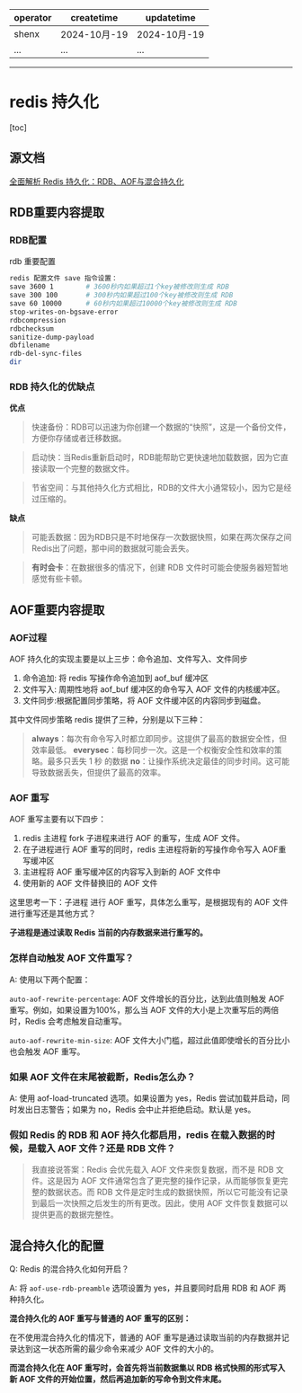 | operator | createtime | updatetime |
| ---- | ---- | ---- |
| shenx | 2024-10月-19 | 2024-10月-19  |
| ... | ... | ... |
---
# redis 持久化

[toc]

## 源文档

[全面解析 Redis 持久化：RDB、AOF与混合持久化](https://segmentfault.com/a/1190000044652257)

## RDB重要内容提取

### RDB配置
rdb 重要配置

```bash
redis 配置文件 save 指令设置： 
save 3600 1        # 3600秒内如果超过1个key被修改则生成 RDB
save 300 100       # 300秒内如果超过100个key被修改则生成 RDB
save 60 10000      # 60秒内如果超过10000个key被修改则生成 RDB
stop-writes-on-bgsave-error
rdbcompression
rdbchecksum
sanitize-dump-payload
dbfilename
rdb-del-sync-files
dir
```

### RDB 持久化的优缺点
**优点**
> 快速备份：RDB可以迅速为你创建一个数据的“快照”，这是一个备份文件，方便你存储或者迁移数据。

> 启动快：当Redis重新启动时，RDB能帮助它更快速地加载数据，因为它直接读取一个完整的数据文件。

> 节省空间：与其他持久化方式相比，RDB的文件大小通常较小，因为它是经过压缩的。

**缺点**
> 可能丢数据：因为RDB只是不时地保存一次数据快照，如果在两次保存之间Redis出了问题，那中间的数据就可能会丢失。

> **有时会卡**：在数据很多的情况下，创建 RDB 文件时可能会使服务器短暂地感觉有些卡顿。


## AOF重要内容提取

### AOF过程

AOF 持久化的实现主要是以上三步：命令追加、文件写入、文件同步

1. 命令追加: 将 redis 写操作命令追加到 aof_buf 缓冲区
2. 文件写入: 周期性地将 aof_buf 缓冲区的命令写入 AOF 文件的内核缓冲区。
3. 文件同步:根据配置同步策略，将 AOF 文件缓冲区的内容同步到磁盘。

其中文件同步策略 redis 提供了三种，分别是以下三种：

>**always**：每次有命令写入时都立即同步。这提供了最高的数据安全性，但效率最低。
**everysec**：每秒同步一次。这是一个权衡安全性和效率的策略。最多只丢失 1 秒 的数据
**no**：让操作系统决定最佳的同步时间。这可能导致数据丢失，但提供了最高的效率。


### AOF 重写
AOF 重写主要有以下四步：

1. redis 主进程 fork 子进程来进行 AOF 的重写，生成 AOF 文件。
2. 在子进程进行 AOF 重写的同时，redis 主进程将新的写操作命令写入 AOF重写缓冲区
3. 主进程将 AOF 重写缓冲区的内容写入到新的 AOF 文件中
4. 使用新的 AOF 文件替换旧的 AOF 文件

这里思考一下：子进程 进行 AOF 重写，具体怎么重写，是根据现有的 AOF 文件进行重写还是其他方式？

**子进程是通过读取 Redis 当前的内存数据来进行重写的。**

### 怎样自动触发 AOF 文件重写？

A: 使用以下两个配置：

`auto-aof-rewrite-percentage`: AOF 文件增长的百分比，达到此值则触发 AOF 重写。例如，如果设置为100%，那么当 AOF 文件的大小是上次重写后的两倍时，Redis 会考虑触发自动重写。

`auto-aof-rewrite-min-size`: AOF 文件大小门槛，超过此值即使增长的百分比小也会触发 AOF 重写。

### 如果 AOF 文件在末尾被截断，Redis怎么办？

A: 使用 aof-load-truncated 选项。如果设置为 yes，Redis 尝试加载并启动，同时发出日志警告；如果为 no，Redis 会中止并拒绝启动。默认是 yes。

### 假如 Redis 的 RDB 和 AOF 持久化都启用，redis 在载入数据的时候，是载入 AOF 文件？还是 RDB 文件？

> 我直接说答案：Redis 会优先载入 AOF 文件来恢复数据，而不是 RDB 文件。这是因为 AOF 文件通常包含了更完整的操作记录，从而能够恢复更完整的数据状态。而 RDB 文件是定时生成的数据快照，所以它可能没有记录到最后一次快照之后发生的所有更改。因此，使用 AOF 文件恢复数据可以提供更高的数据完整性。 

## 混合持久化的配置

Q: Redis 的混合持久化如何开启？

A: 将 `aof-use-rdb-preamble` 选项设置为 yes，并且要同时启用 RDB 和 AOF 两种持久化。

**混合持久化的 AOF 重写与普通的 AOF 重写的区别：**

在不使用混合持久化的情况下，普通的 AOF 重写是通过读取当前的内存数据并记录达到这一状态所需的最少命令来减少 AOF 文件的大小的。

**而混合持久化在 AOF 重写时，会首先将当前数据集以 RDB 格式快照的形式写入新 AOF 文件的开始位置，然后再追加新的写命令到文件末尾。**
